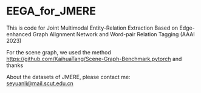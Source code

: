 # EEGA_for_JMERE
This is code for Joint Multimodal Entity-Relation Extraction Based on Edge-enhanced Graph Alignment Network and Word-pair Relation Tagging (AAAI 2023)

For the scene graph, we used the method https://github.com/KaihuaTang/Scene-Graph-Benchmark.pytorch and thanks

About the datasets of JMERE, please contact me: seyuanli@mail.scut.edu.cn
